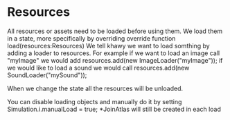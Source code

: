 # Resources

All resources or assets need to be loaded before using them. We load them in a state, more specifically by overriding 
override function load(resources:Resources)
We tell khawy we want to load somthing by adding a loader to resources. For example if we want to load an image call "myImage" we would add 
resources.add(new ImageLoader("myImage"));
if we would like to load a sound we would call 
resources.add(new SoundLoader("mySound"));

When we change the state all the resources will be unloaded. 

You can disable loading objects and manually do it by setting  Simulation.i.manualLoad = true;
*JoinAtlas will still be created in each load